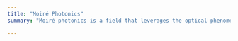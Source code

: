 ```yaml
---
title: "Moiré Photonics"
summary: "Moiré photonics is a field that leverages the optical phenomenon known as the moiré effect, which occurs when two periodic patterns are overlaid on top of each other, creating a new pattern with a larger periodicity. In our research, we are pioneering the study of twisted bilayer photonic crystals (TBPCs), focusing on the intriguing phenomena that emerge from their structural configuration. Our work encompasses the development of a theoretical model to decipher the coupling mechanisms within TBPCs, leading to the discovery of photonic flat bands and the generation of optical vortices."

---
```

